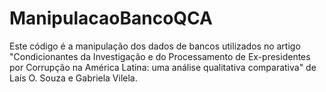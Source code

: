# ManipulacaoBancoQCA
Este código é a manipulação dos dados de bancos utilizados no artigo "Condicionantes da Investigação e do Processamento de Ex-presidentes por Corrupção na América Latina: uma análise qualitativa comparativa" de Laís O. Souza e Gabriela Vilela. 
